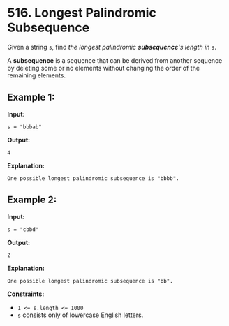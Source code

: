 # 516. Longest Palindromic Subsequence

Given a string `s`, find _the longest palindromic **subsequence**'s length in_ `s`.

A **subsequence** is a sequence that can be derived from another sequence by deleting some or no elements without changing the order of the remaining elements.

## **Example 1:**

**Input:** 

    s = "bbbab"
**Output:** 

    4
**Explanation:**

    One possible longest palindromic subsequence is "bbbb".

## **Example 2:**

**Input:** 

    s = "cbbd"
**Output:** 

    2
**Explanation:**

    One possible longest palindromic subsequence is "bb".

**Constraints:**

*   `1 <= s.length <= 1000`
*   `s` consists only of lowercase English letters.